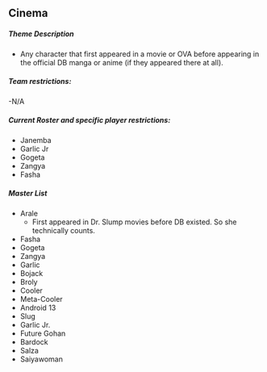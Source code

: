 ## Cinema

##### Theme Description
- Any character that first appeared in a movie or OVA before appearing in the official DB manga or anime (if they appeared there at all).

##### Team restrictions:
-N/A

##### Current Roster and specific player restrictions:

- Janemba
- Garlic Jr
- Gogeta
- Zangya
- Fasha
  
##### Master List
- Arale
  - First appeared in Dr. Slump movies before DB existed. So she technically counts.
- Fasha
- Gogeta
- Zangya
- Garlic
- Bojack
- Broly
- Cooler
- Meta-Cooler
- Android 13
- Slug
- Garlic Jr.
- Future Gohan
- Bardock
- Salza
- Saiyawoman
